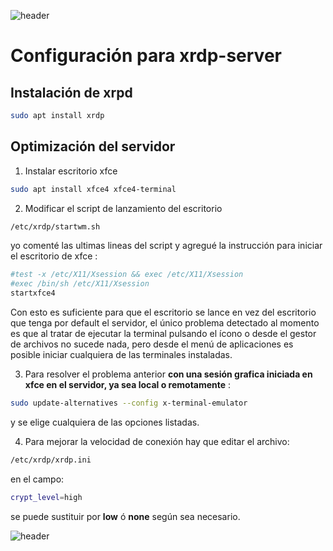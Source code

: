 
![header](/Tutoriales-IFC/assets/header.png)























































# Configuración para xrdp-server

## Instalación de xrpd
```bash
sudo apt install xrdp
```

## Optimización del servidor

1. Instalar escritorio xfce
```bash
sudo apt install xfce4 xfce4-terminal
```
        
2. Modificar el script de lanzamiento del escritorio
```bash
/etc/xrdp/startwm.sh
```
yo comenté las ultimas lineas del script y agregué la instrucción para iniciar el escritorio de xfce :

```bash
#test -x /etc/X11/Xsession && exec /etc/X11/Xsession
#exec /bin/sh /etc/X11/Xsession
startxfce4

```
Con esto es  suficiente para que el escritorio se lance en vez del escritorio que tenga por default el servidor, el único problema detectado al momento es que al tratar de ejecutar la terminal pulsando el ícono o desde el gestor de archivos no sucede nada, pero desde el menú de aplicaciones es posible iniciar cualquiera de las terminales instaladas.

3. Para resolver el problema anterior **con una sesión grafica iniciada en xfce en el servidor, ya sea local o remotamente** :

```bash
sudo update-alternatives --config x-terminal-emulator
```
y se elige cualquiera de las opciones listadas.

4. Para mejorar la velocidad de conexión hay que editar el archivo:
```bash
/etc/xrdp/xrdp.ini
```
en el campo:
```bash
crypt_level=high
```
se puede sustituir por **low** ó **none** según sea necesario.









































![header](/Tutoriales-IFC/assets/header.png)

